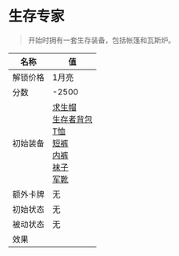 # 生存专家  
> 开始时拥有一套生存装备，包括帐篷和瓦斯炉。  
  
名称  |  值  
----  |  ----  
解锁价格  |  1月亮  
分数  |  -2500  
初始装备  |  [求生帽](HatSurvival.md)<br>[生存者背包](BackpackSurvivalist.md)<br>[T恤](T-Shirt.md)<br>[短裤](Shorts.md)<br>[内裤](Underwear.md)<br>[袜子](Socks.md)<br>[军靴](MilitaryBoots.md)  
额外卡牌  |  无  
初始状态  |  无  
被动状态  |  无  
效果  |    


<script>document.title="生存专家 - 卡牌生存百科 Card Survival Wiki";</script>